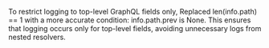To restrict logging to top-level GraphQL fields only, Replaced len(info.path) == 1 with a more accurate condition: info.path.prev is None.
This ensures that logging occurs only for top-level fields, avoiding unnecessary logs from nested resolvers.